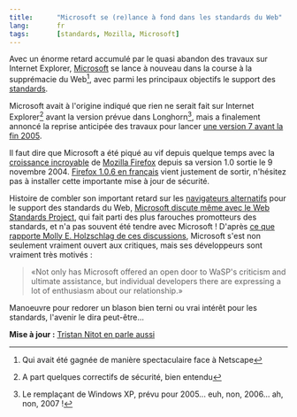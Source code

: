 ```yaml
--- 
title:      "Microsoft se (re)lance à fond dans les standards du Web" 
lang:       fr 
tags:       [standards, Mozilla, Microsoft]
---
```


Avec un énorme retard accumulé par le quasi abandon des travaux sur Internet Explorer, [Microsoft](http://www.microsoft.com/) se lance à nouveau dans la course à la supprémacie du Web[^chapo1], avec parmi les principaux objectifs le support des [standards](http://openweb.eu.org/).


[^chapo1]: Qui avait été gagnée de manière spectaculaire face à Netscape

Microsoft avait à l'origine indiqué que rien ne serait fait sur Internet Explorer[^texte1] avant la version prévue dans Longhorn[^texte2], mais a finalement annoncé la reprise anticipée des travaux pour lancer [une version 7 avant la fin 2005](http://www.microsoft.com/presspass/press/2005/feb05/02-15RSA05KeynotePR.mspx).

Il faut dire que Microsoft a été piqué au vif depuis quelque temps avec la [croissance incroyable](http://www.spreadfirefox.com/?q=node/view/16956) de [Mozilla Firefox](http://mozilla.org/) depuis sa version 1.0 sortie le 9 novembre 2004. [Firefox 1.0.6 en français](http://www.mozilla-europe.org/fr/products/firefox/) vient justement de sortir, n'hésitez pas à installer cette importante mise à jour de sécurité.

Histoire de combler son important retard sur les [navigateurs alternatifs](http://browsehappy.com/) pour le support des standards du Web, [Microsoft discute même avec le Web Standards Project](http://webstandards.org/buzz/archive/2005_07.html#a000539), qui fait parti des plus farouches promotteurs des standards, et n'a pas souvent été tendre avec Microsoft ! D'après [ce que rapporte Molly E. Holzschlag de ces discussions](http://www.molly.com/2005/07/21/meeting-microsoft/), Microsoft s'est non seulement vraiment ouvert aux critiques, mais ses développeurs sont vraiment très motivés :
> 
> «Not only has Microsoft offered an open door to WaSP's criticism and ultimate assistance, but individual developers there are expressing a lot of enthusiasm about our relationship.»
> 

Manoeuvre pour redorer un blason bien terni ou vrai intérêt pour les standards, l'avenir le dira peut-être...

**Mise à jour :** [Tristan Nitot en parle aussi](http://standblog.org/blog/2005/07/22/93114263-rions-en-parlant-des-standards)



[^texte1]: A part quelques correctifs de sécurité, bien entendu

[^texte2]: Le remplaçant de Windows XP, prévu pour 2005... euh, non, 2006... ah, non, 2007 !
